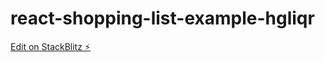 # react-shopping-list-example-hgliqr

[Edit on StackBlitz ⚡️](https://stackblitz.com/edit/react-shopping-list-example-hgliqr)